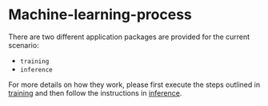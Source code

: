 # Machine-learning-process

There are two different application packages are provided for the current scenario:
- `training`
- `inference`

For more details on how they work, please first execute the steps outlined in [training](./training/README.md) and then follow the instructions in [inference](./inference/app-package/README.md).
